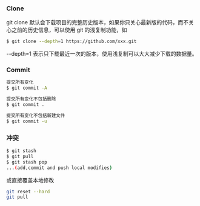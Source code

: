 ### Clone

git clone 默认会下载项目的完整历史版本，如果你只关心最新版的代码，而不关心之前的历史信息，可以使用 git 的浅复制功能，如

```bash
$ git clone --depth=1 https://github.com/xxx.git  
```

--depth=1 表示只下载最近一次的版本，使用浅复制可以大大减少下载的数据量。

### Commit

```bash
提交所有变化
$ git commit -A

提交所有变化不包括删除
$ git commit .

提交所有变化不包括新建文件
$ git commit -u
```

### 冲突

```bash
$ git stash
$ git pull
$ git stash pop
...(add,commit and push local modifies)
```

或直接覆盖本地修改

```bash
git reset --hard
git pull
```
